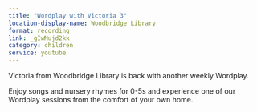 ```yaml
---
title: "Wordplay with Victoria 3"
location-display-name: Woodbridge Library
format: recording
link: _gIwMujd2kk
category: children
service: youtube
---
```


Victoria from Woodbridge Library is back with another weekly Wordplay. 

Enjoy songs and nursery rhymes for 0-5s and experience one of our Wordplay sessions from the comfort of your own home.
